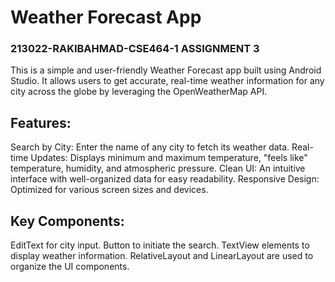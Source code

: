 # Weather Forecast App

### 213022-RAKIBAHMAD-CSE464-1 ASSIGNMENT 3

This is a simple and user-friendly Weather Forecast app built using Android Studio. It allows users to get accurate, real-time weather information for any city across the globe by leveraging the OpenWeatherMap API.

## Features:
Search by City: Enter the name of any city to fetch its weather data.
Real-time Updates: Displays minimum and maximum temperature, "feels like" temperature, humidity, and atmospheric pressure.
Clean UI: An intuitive interface with well-organized data for easy readability.
Responsive Design: Optimized for various screen sizes and devices.

## Key Components:
EditText for city input.
Button to initiate the search.
TextView elements to display weather information.
RelativeLayout and LinearLayout are used to organize the UI components.
